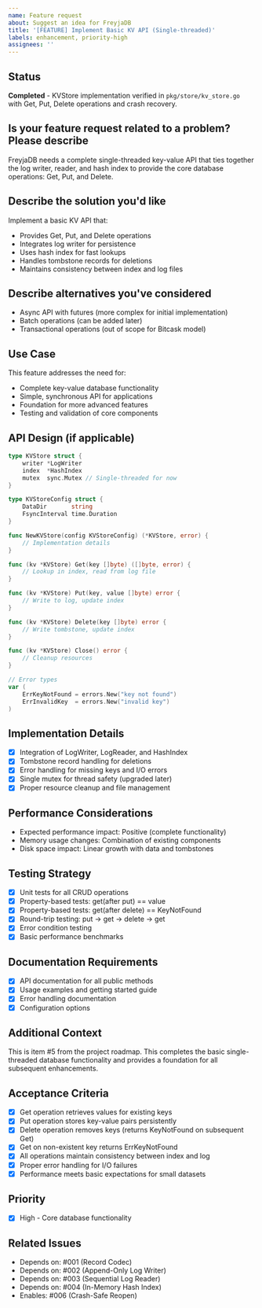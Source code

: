 ```yaml
---
name: Feature request
about: Suggest an idea for FreyjaDB
title: '[FEATURE] Implement Basic KV API (Single-threaded)'
labels: enhancement, priority-high
assignees: ''
---
```


## Status

**Completed** - KVStore implementation verified in `pkg/store/kv_store.go` with Get, Put, Delete operations and crash recovery.

## Is your feature request related to a problem? Please describe

FreyjaDB needs a complete single-threaded key-value API that ties together the log writer, reader, and hash index to provide the core database operations: Get, Put, and Delete.

## Describe the solution you'd like

Implement a basic KV API that:

- Provides Get, Put, and Delete operations
- Integrates log writer for persistence
- Uses hash index for fast lookups
- Handles tombstone records for deletions
- Maintains consistency between index and log files

## Describe alternatives you've considered

- Async API with futures (more complex for initial implementation)
- Batch operations (can be added later)
- Transactional operations (out of scope for Bitcask model)

## Use Case

This feature addresses the need for:

- Complete key-value database functionality
- Simple, synchronous API for applications
- Foundation for more advanced features
- Testing and validation of core components

## API Design (if applicable)

```go
type KVStore struct {
    writer *LogWriter
    index  *HashIndex
    mutex  sync.Mutex // Single-threaded for now
}

type KVStoreConfig struct {
    DataDir       string
    FsyncInterval time.Duration
}

func NewKVStore(config KVStoreConfig) (*KVStore, error) {
    // Implementation details
}

func (kv *KVStore) Get(key []byte) ([]byte, error) {
    // Lookup in index, read from log file
}

func (kv *KVStore) Put(key, value []byte) error {
    // Write to log, update index
}

func (kv *KVStore) Delete(key []byte) error {
    // Write tombstone, update index
}

func (kv *KVStore) Close() error {
    // Cleanup resources
}

// Error types
var (
    ErrKeyNotFound = errors.New("key not found")
    ErrInvalidKey  = errors.New("invalid key")
)
```

## Implementation Details

- [x] Integration of LogWriter, LogReader, and HashIndex
- [x] Tombstone record handling for deletions
- [x] Error handling for missing keys and I/O errors
- [x] Single mutex for thread safety (upgraded later)
- [x] Proper resource cleanup and file management

## Performance Considerations

- Expected performance impact: Positive (complete functionality)
- Memory usage changes: Combination of existing components
- Disk space impact: Linear growth with data and tombstones

## Testing Strategy

- [x] Unit tests for all CRUD operations
- [x] Property-based tests: get(after put) == value
- [x] Property-based tests: get(after delete) == KeyNotFound
- [x] Round-trip testing: put → get → delete → get
- [x] Error condition testing
- [x] Basic performance benchmarks

## Documentation Requirements

- [x] API documentation for all public methods
- [x] Usage examples and getting started guide
- [x] Error handling documentation
- [x] Configuration options

## Additional Context

This is item #5 from the project roadmap. This completes the basic single-threaded database functionality and provides a foundation for all subsequent enhancements.

## Acceptance Criteria

- [x] Get operation retrieves values for existing keys
- [x] Put operation stores key-value pairs persistently
- [x] Delete operation removes keys (returns KeyNotFound on subsequent Get)
- [x] Get on non-existent key returns ErrKeyNotFound
- [x] All operations maintain consistency between index and log
- [x] Proper error handling for I/O failures
- [x] Performance meets basic expectations for small datasets

## Priority

- [x] High - Core database functionality

## Related Issues

- Depends on: #001 (Record Codec)
- Depends on: #002 (Append-Only Log Writer)
- Depends on: #003 (Sequential Log Reader)
- Depends on: #004 (In-Memory Hash Index)
- Enables: #006 (Crash-Safe Reopen)
